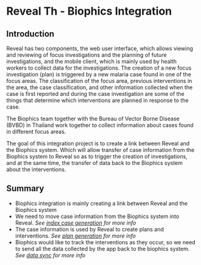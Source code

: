 # Reveal Th - Biophics Integration

## Introduction

Reveal has two components, the web user interface, which allows viewing and reviewing of focus investigations and the planning of future investigations, and the mobile client, which is mainly used by health workers to collect data for the investigations. The creation of a new focus investigation (plan) is triggered by a new malaria case found in one of the focus areas. The classification of the focus area, previous interventions in the area, the case classification, and other information collected when the case is first reported and during the case investigation are some of the things that determine which interventions are planned in response to the case.

The Biophics team together with the Bureau of Vector Borne Disease (BVBD) in Thailand work together to collect information about cases found in different focus areas.

The goal of this integration project is to create a link between Reveal and the Biophics system. Which will allow transfer of case information from the Biophics system to Reveal so as to trigger the creation of investigations, and at the same time, the transfer of data back to the Biophics system about the interventions.

## Summary

- Biophics integration is mainly creating a link between Reveal and the Biophics system
- We need to move case information from the Biophics system into Reveal. _See [index case generation](index-case-generation.md) for more info_
- The case information is used by Reveal to create plans and interventions. _See [plan generation](plan-generation.md) for more info_
- Biophics would like to track the interventions as they occur, so we need to send all the data collected by the app back to the biophics system. _See [data sync](data-sync.md) for more info_
